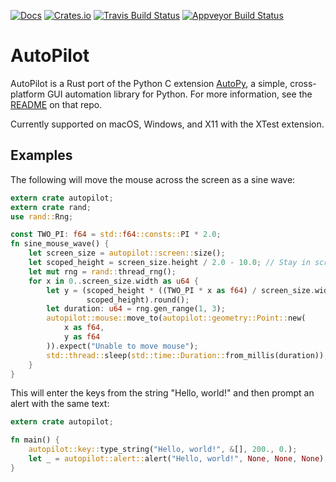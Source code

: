 [![Docs](https://docs.rs/autopilot/badge.svg)](https://docs.rs/autopilot)
[![Crates.io](https://img.shields.io/crates/v/autopilot.svg)](https://crates.io/crates/autopilot)
[![Travis Build Status](https://travis-ci.org/autopilot-rs/autopilot-rs.svg?branch=master)](https://travis-ci.org/autopilot-rs/autopilot-rs)
[![Appveyor Build Status](https://ci.appveyor.com/api/projects/status/ilcq8ev8ht49eqbx?svg=true)](https://ci.appveyor.com/project/msanders/autopilot-rs)

# AutoPilot

AutoPilot is a Rust port of the Python C extension
[AutoPy](http://autopy.org), a simple, cross-platform GUI automation library for
Python. For more information, see the
[README](https://github.com/autopilot-rs/autopy#autopy-introduction-and-tutorial)
on that repo.

Currently supported on macOS, Windows, and X11 with the XTest extension.

## Examples

The following will move the mouse across the screen as a sine wave:

```rust
extern crate autopilot;
extern crate rand;
use rand::Rng;

const TWO_PI: f64 = std::f64::consts::PI * 2.0;
fn sine_mouse_wave() {
    let screen_size = autopilot::screen::size();
    let scoped_height = screen_size.height / 2.0 - 10.0; // Stay in screen bounds.
    let mut rng = rand::thread_rng();
    for x in 0..screen_size.width as u64 {
        let y = (scoped_height * ((TWO_PI * x as f64) / screen_size.width).sin() + 
                 scoped_height).round();
        let duration: u64 = rng.gen_range(1, 3);
        autopilot::mouse::move_to(autopilot::geometry::Point::new(
            x as f64,
            y as f64
        )).expect("Unable to move mouse");
        std::thread::sleep(std::time::Duration::from_millis(duration));
    }
}
```

This will enter the keys from the string "Hello, world!" and then prompt an alert with the same text:

```rust
extern crate autopilot;

fn main() {
    autopilot::key::type_string("Hello, world!", &[], 200., 0.);
    let _ = autopilot::alert::alert("Hello, world!", None, None, None);
}
```
